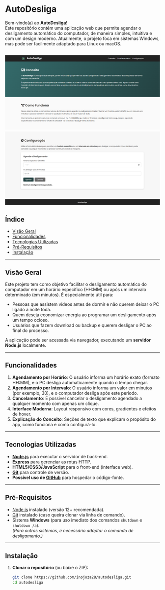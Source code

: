 # AutoDesliga

Bem-vindo(a) ao **AutoDesliga**!  
Este repositório contém uma aplicação web que permite agendar o desligamento automático do computador, de maneira simples, intuitiva e com um design moderno. Atualmente, o projeto foca em sistemas Windows, mas pode ser facilmente adaptado para Linux ou macOS.

![Captura de Tela da Aplicação](./public/imgs/Preview-tela.png)
![Captura de Tela da Aplicação](./public/imgs/02Preview-tela.png)
---

## Índice

- [Visão Geral](#visão-geral)
- [Funcionalidades](#funcionalidades)
- [Tecnologias Utilizadas](#tecnologias-utilizadas)
- [Pré-Requisitos](#pré-requisitos)
- [Instalação](#instalação)

---

## Visão Geral

Este projeto tem como objetivo facilitar o desligamento automático do computador em um horário específico (HH:MM) ou após um intervalo determinado (em minutos). É especialmente útil para:

- Pessoas que assistem vídeos antes de dormir e não querem deixar o PC ligado a noite toda.
- Quem deseja economizar energia ao programar um desligamento após um tempo ocioso.
- Usuários que fazem download ou backup e querem desligar o PC ao final do processo.

A aplicação pode ser acessada via navegador, executando um **servidor Node.js** localmente.

---

## Funcionalidades

1. **Agendamento por Horário**: O usuário informa um horário exato (formato HH:MM), e o PC desliga automaticamente quando o tempo chegar.
2. **Agendamento por Intervalo**: O usuário informa um valor em minutos (por exemplo, 30), e o computador desliga após este período.
3. **Cancelamento**: É possível cancelar o desligamento agendado a qualquer momento com apenas um clique.
4. **Interface Moderna**: Layout responsivo com cores, gradientes e efeitos de hover.
5. **Explicação do Conceito**: Seções de texto que explicam o propósito do app, como funciona e como configurá-lo.

---

## Tecnologias Utilizadas

- **[Node.js](https://nodejs.org/)** para executar o servidor de back-end.
- **[Express](https://expressjs.com/)** para gerenciar as rotas HTTP.
- **HTML5/CSS3/JavaScript** para o front-end (interface web).
- **[Git](https://git-scm.com/)** para controle de versão.
- **Possível uso de [GitHub](https://github.com/)** para hospedar o código-fonte.

---

## Pré-Requisitos

- [Node.js](https://nodejs.org/) instalado (versão 12+ recomendada).
- [Git](https://git-scm.com/) instalado (caso queira clonar via linha de comando).
- Sistema **Windows** (para uso imediato dos comandos `shutdown` e `shutdown /a`).  
  *(Para outros sistemas, é necessário adaptar o comando de desligamento.)*

---

## Instalação

1. **Clonar o repositório** (ou baixe o ZIP):
   ```bash
   git clone https://github.com/inojoza28/autodesliga.git
   cd autodesliga
